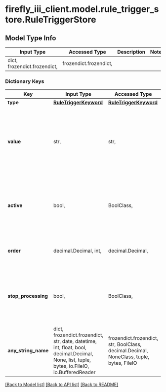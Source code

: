 # firefly_iii_client.model.rule_trigger_store.RuleTriggerStore

## Model Type Info
Input Type | Accessed Type | Description | Notes
------------ | ------------- | ------------- | -------------
dict, frozendict.frozendict,  | frozendict.frozendict,  |  | 

### Dictionary Keys
Key | Input Type | Accessed Type | Description | Notes
------------ | ------------- | ------------- | ------------- | -------------
**type** | [**RuleTriggerKeyword**](RuleTriggerKeyword.md) | [**RuleTriggerKeyword**](RuleTriggerKeyword.md) |  | 
**value** | str,  | str,  | The accompanying value the trigger responds to. This value is often mandatory, but this depends on the trigger. | 
**active** | bool,  | BoolClass,  | If the trigger is active. Defaults to true. | [optional] if omitted the server will use the default value of True
**order** | decimal.Decimal, int,  | decimal.Decimal,  | Order of the trigger | [optional] value must be a 32 bit integer
**stop_processing** | bool,  | BoolClass,  | When true, other triggers will not be checked if this trigger was triggered. Defaults to false. | [optional] if omitted the server will use the default value of False
**any_string_name** | dict, frozendict.frozendict, str, date, datetime, int, float, bool, decimal.Decimal, None, list, tuple, bytes, io.FileIO, io.BufferedReader | frozendict.frozendict, str, BoolClass, decimal.Decimal, NoneClass, tuple, bytes, FileIO | any string name can be used but the value must be the correct type | [optional]

[[Back to Model list]](../../README.md#documentation-for-models) [[Back to API list]](../../README.md#documentation-for-api-endpoints) [[Back to README]](../../README.md)


